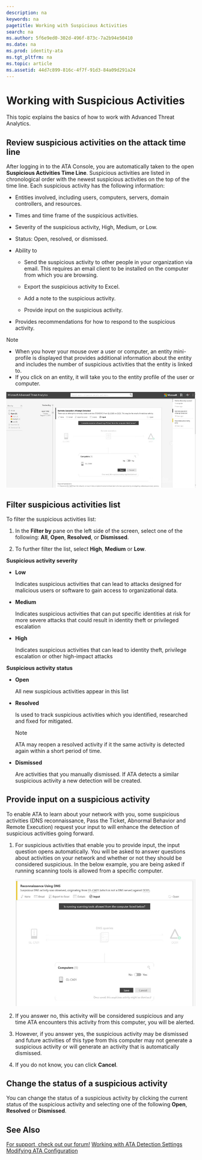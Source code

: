 ```yaml
---
description: na
keywords: na
pagetitle: Working with Suspicious Activities
search: na
ms.author: 5f6e9ed0-302d-496f-873c-7a2b94e50410
ms.date: na
ms.prod: identity-ata
ms.tgt_pltfrm: na
ms.topic: article
ms.assetid: 44d7c899-816c-4f7f-91d3-84a09d291a24
---
```

# Working with Suspicious Activities
This topic explains the basics of how to work with Advanced Threat Analytics.

## Review suspicious activities on the attack time line
After logging in to the ATA Console, you are automatically taken to the open **Suspicious Activities Time Line**. Suspicious activities are listed in chronological order with the newest suspicious activities on the top of the time line. 
Each suspicious activity has the following information:

- Entities involved, including users, computers, servers, domain controllers, and resources.

- Times and time frame of the suspicious activities.

- Severity of the suspicious activity, High, Medium, or Low.

- Status: Open, resolved, or dismissed.

- Ability to

   - Send the suspicious activity to other people in your organization via email. This requires an email client to be installed on the computer from which you are browsing.

   - Export the suspicious activity to Excel.

   - Add a note to the suspicious activity.

   - Provide input on the suspicious activity.

- Provides recommendations for how to respond to the suspicious activity.

> [!NOTE]
> - When you hover your mouse over a user or computer, an entity mini-profile is displayed that provides additional information about the entity and includes the number of suspicious activities that the entity is linked to.
> - If you click on an entity, it will take you to the entity profile of the user or computer.

![](../Image/ATA_Suspicious_Activity_Timeline.JPG)

## Filter suspicious activities list
To filter the suspicious activities list:

1. In the **Filter by** pane on the left side of the screen, select one of the following: **All**, **Open**, **Resolved**, or **Dismissed**.

2. To further filter the list, select **High**, **Medium** or **Low**.

**Suspicious activity severity**

- **Low**

   Indicates suspicious activities that can lead to attacks designed for malicious users or software to gain access to organizational data.

- **Medium**

   Indicates suspicious activities that can put specific identities at risk for more severe attacks that could result in identity theft or privileged escalation

- **High**

   Indicates suspicious activities that can lead to identity theft, privilege escalation or other high-impact attacks

**Suspicious activity status**

- **Open**

   All new suspicious activities appear in this list

- **Resolved**

   Is used to track suspicious activities which you identified, researched and fixed for mitigated.

   > [!NOTE]
   > ATA may reopen a resolved activity if it the same activity is detected again within a short period of time.

- **Dismissed**

   Are activities that you manually dismissed. If ATA detects a similar suspicious activity a new detection will be created.

## Provide input on a suspicious activity
To enable ATA to learn about your network with you, some suspicious activities (DNS reconnaissance, Pass the Ticket, Abnormal Behavior and Remote Execution) request your input to will enhance the detection of suspicious activities going forward.

1. For suspicious activities that enable you to provide input, the input question opens automatically. You will be asked to answer questions about activities on your network and whether or not they should be considered suspicious. In the below example, you are being asked if running scanning tools is allowed from a specific computer.

   ![](../Image/ATA_Input.JPG)

2. If you answer no, this activity will be considered suspicious and any time ATA encounters this activity from this computer, you will be alerted.

3. However, if you answer yes, the suspicious activity may be dismissed and future activities of this type from this computer may not generate a suspicious activity or will generate an activity that is automatically dismissed.

4. If you do not know, you can click **Cancel**.

## Change the status of a suspicious activity
You can change the status of a suspicious activity by clicking the current status of the suspicious activity and selecting one of the following **Open**, **Resolved** or **Dismissed**.

## See Also
[For support, check out our forum!](https://social.technet.microsoft.com/Forums/security/en-US/home?forum=mata)
[Working with ATA Detection Settings](../Topic/Working_with_ATA_Detection_Settings.md)
[Modifying ATA Configuration](../Topic/Modifying_ATA_Configuration.md)

